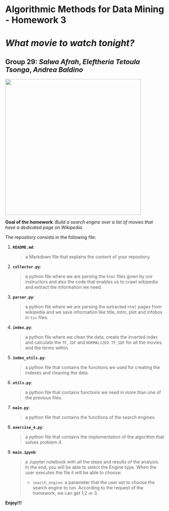 # Algorithmic Methods for Data Mining - Homework 3 
# *What movie to watch tonight?* 
## Group 29: *Salwa Afrah*, *Eleftheria Tetoula Tsonga*, *Andrea Baldino*

<p align="left">
<img src="https://d3c1jucybpy4ua.cloudfront.net/data/63462/big_picture/popcorn.jpg?1567006493" height=430 
</p>

**Goal of the homework**: *Build a search engine over a list of movies that have a dedicated page on Wikipedia.*


The repository consists in the following file:
1. __`README.md`__:
    > a Markdown file that explains the content of your repository. 

2. __`collector.py`__:
    > a python file where we are parsing the `html` files given by our instructors and also the code that enables us to crawl wikipedia and extract the information we need.
3. __`parser.py`__:
    > a python file where we are parsing the extracted `html` pages from wikipedia and we save information like title, intro, plot and infobox in `tsv` files.
4. __`index.py`__:
    > a python file where we clean the data, create the inverted index and calculate the `TF`, `IDF` and `NORMALIZED TF_IDF` for all the movies and the terms within.
5. __`index_utils.py`__:
    > a python file that contains the functions we used for creating the indexes and cleaning the data.
6. __`utils.py`__: 
    > a python file that contains functions we need in more than one of the previous files.
7. __`main.py`__:
    > a python file that contains the functions of the search engines.
8. __`exercise_4.py`__:
    > a python file that contains the implementation of the algorithm that solves problem 4.
9. __`main.ipynb`__: 
    > a Jupyter notebook with all the steps and results of the analysis. In the end, you will be able to select the Engine type.
    > When the user executes the file it will be able to choose:
    >    * `search_engine`: a parameter that the user set to choose the search engine to run. According to the request of the homework, we can get 1,2 or 3.

**Enjoy!!!**

